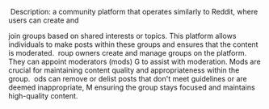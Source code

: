 ‭ Description: a community platform that operates similarly to Reddit, where users can create and‬

‭join groups based on shared interests or topics. This platform allows individuals to make posts‬
‭within these groups and ensures that the content is moderated.‬
‭ roup owners create and manage groups on the platform. They can appoint moderators (mods)‬
G
‭to assist with moderation. Mods are crucial for maintaining content quality and appropriateness‬
‭within the group.‬
‭ ods can remove or delist posts that don't meet guidelines or are deemed inappropriate,‬
M
‭ensuring the group stays focused and maintains high-quality content.‬
